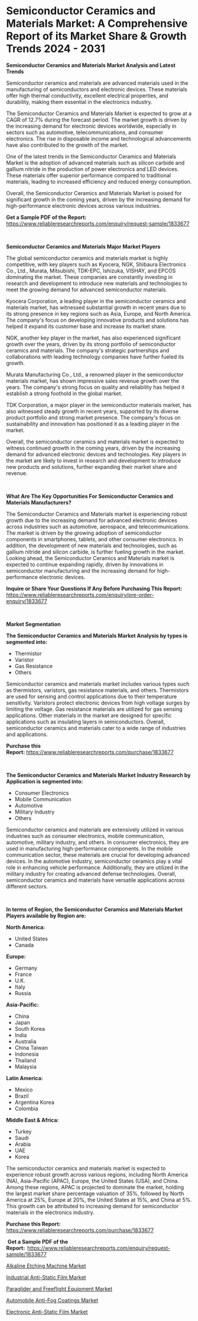 <p><h1>Semiconductor Ceramics and Materials Market: A Comprehensive Report of its Market Share & Growth Trends 2024 - 2031</h1></p><p><strong>Semiconductor Ceramics and Materials Market Analysis and Latest Trends</strong></p>
<p><p>Semiconductor ceramics and materials are advanced materials used in the manufacturing of semiconductors and electronic devices. These materials offer high thermal conductivity, excellent electrical properties, and durability, making them essential in the electronics industry.</p><p>The Semiconductor Ceramics and Materials Market is expected to grow at a CAGR of 12.7% during the forecast period. The market growth is driven by the increasing demand for electronic devices worldwide, especially in sectors such as automotive, telecommunications, and consumer electronics. The rise in disposable income and technological advancements have also contributed to the growth of the market.</p><p>One of the latest trends in the Semiconductor Ceramics and Materials Market is the adoption of advanced materials such as silicon carbide and gallium nitride in the production of power electronics and LED devices. These materials offer superior performance compared to traditional materials, leading to increased efficiency and reduced energy consumption.</p><p>Overall, the Semiconductor Ceramics and Materials Market is poised for significant growth in the coming years, driven by the increasing demand for high-performance electronic devices across various industries.</p></p>
<p><strong>Get a Sample PDF of the Report:&nbsp;</strong> <a href="https://www.reliableresearchreports.com/enquiry/request-sample/1833677">https://www.reliableresearchreports.com/enquiry/request-sample/1833677</a></p>
<p>&nbsp;</p>
<p><strong>Semiconductor Ceramics and Materials Major Market Players</strong></p>
<p><p>The global semiconductor ceramics and materials market is highly competitive, with key players such as Kyocera, NGK, Shibaura Electronics Co., Ltd., Murata, Mitsubishi, TDK-EPC, Ishizuka, VISHAY, and EPCOS dominating the market. These companies are constantly investing in research and development to introduce new materials and technologies to meet the growing demand for advanced semiconductor materials.</p><p>Kyocera Corporation, a leading player in the semiconductor ceramics and materials market, has witnessed substantial growth in recent years due to its strong presence in key regions such as Asia, Europe, and North America. The company's focus on developing innovative products and solutions has helped it expand its customer base and increase its market share.</p><p>NGK, another key player in the market, has also experienced significant growth over the years, driven by its strong portfolio of semiconductor ceramics and materials. The company's strategic partnerships and collaborations with leading technology companies have further fueled its growth.</p><p>Murata Manufacturing Co., Ltd., a renowned player in the semiconductor materials market, has shown impressive sales revenue growth over the years. The company's strong focus on quality and reliability has helped it establish a strong foothold in the global market.</p><p>TDK Corporation, a major player in the semiconductor materials market, has also witnessed steady growth in recent years, supported by its diverse product portfolio and strong market presence. The company's focus on sustainability and innovation has positioned it as a leading player in the market.</p><p>Overall, the semiconductor ceramics and materials market is expected to witness continued growth in the coming years, driven by the increasing demand for advanced electronic devices and technologies. Key players in the market are likely to invest in research and development to introduce new products and solutions, further expanding their market share and revenue.</p></p>
<p>&nbsp;</p>
<p><strong>What Are The Key Opportunities For Semiconductor Ceramics and Materials Manufacturers?</strong></p>
<p><p>The Semiconductor Ceramics and Materials market is experiencing robust growth due to the increasing demand for advanced electronic devices across industries such as automotive, aerospace, and telecommunications. The market is driven by the growing adoption of semiconductor components in smartphones, tablets, and other consumer electronics. In addition, the development of new materials and technologies, such as gallium nitride and silicon carbide, is further fueling growth in the market. Looking ahead, the Semiconductor Ceramics and Materials market is expected to continue expanding rapidly, driven by innovations in semiconductor manufacturing and the increasing demand for high-performance electronic devices.</p></p>
<p><strong>Inquire or Share Your Questions If Any Before Purchasing This Report:</strong> <a href="https://www.reliableresearchreports.com/enquiry/pre-order-enquiry/1833677">https://www.reliableresearchreports.com/enquiry/pre-order-enquiry/1833677</a></p>
<p>&nbsp;</p>
<p><strong>Market Segmentation</strong></p>
<p><strong>The Semiconductor Ceramics and Materials Market Analysis by types is segmented into:</strong></p>
<p><ul><li>Thermistor</li><li>Varistor</li><li>Gas Resistance</li><li>Others</li></ul></p>
<p><p>Semiconductor ceramics and materials market includes various types such as thermistors, varistors, gas resistance materials, and others. Thermistors are used for sensing and control applications due to their temperature sensitivity. Varistors protect electronic devices from high voltage surges by limiting the voltage. Gas resistance materials are utilized for gas sensing applications. Other materials in the market are designed for specific applications such as insulating layers in semiconductors. Overall, semiconductor ceramics and materials cater to a wide range of industries and applications.</p></p>
<p><strong>Purchase this Report:&nbsp;</strong><a href="https://www.reliableresearchreports.com/purchase/1833677">https://www.reliableresearchreports.com/purchase/1833677</a></p>
<p>&nbsp;</p>
<p><strong>The Semiconductor Ceramics and Materials Market Industry Research by Application is segmented into:</strong></p>
<p><ul><li>Consumer Electronics</li><li>Mobile Communication</li><li>Automotive</li><li>Military Industry</li><li>Others</li></ul></p>
<p><p>Semiconductor ceramics and materials are extensively utilized in various industries such as consumer electronics, mobile communication, automotive, military industry, and others. In consumer electronics, they are used in manufacturing high-performance components. In the mobile communication sector, these materials are crucial for developing advanced devices. In the automotive industry, semiconductor ceramics play a vital role in enhancing vehicle performance. Additionally, they are utilized in the military industry for creating advanced defense technologies. Overall, semiconductor ceramics and materials have versatile applications across different sectors.</p></p>
<p>&nbsp;</p>
<p><strong>In terms of Region, the Semiconductor Ceramics and Materials Market Players available by Region are:</strong></p>
<p>
    <p> <strong> North America: </strong>
        <ul>
            <li>United States</li>
            <li>Canada</li>
        </ul>
        </p> 
    <p> <strong> Europe: </strong>
        <ul>
            <li>Germany</li>
            <li>France</li>
            <li>U.K.</li>
            <li>Italy</li>
            <li>Russia</li>
        </ul>
        </p> 
    <p> <strong> Asia-Pacific: </strong>
        <ul>
            <li>China</li>
            <li>Japan</li>
            <li>South Korea</li>
            <li>India</li>
            <li>Australia</li>
            <li>China Taiwan</li>
            <li>Indonesia</li>
            <li>Thailand</li>
            <li>Malaysia</li>
        </ul>
        </p> 
    <p> <strong> Latin America: </strong>
        <ul>
            <li>Mexico</li>
            <li>Brazil</li>
            <li>Argentina Korea</li>
            <li>Colombia</li>
        </ul>
        </p> 
    <p> <strong> Middle East & Africa: </strong>
        <ul>
            <li>Turkey</li>
            <li>Saudi</li>
            <li>Arabia</li>
            <li>UAE</li>
            <li>Korea</li>
        </ul>
    </p>
    </p>
<p><p>The semiconductor ceramics and materials market is expected to experience robust growth across various regions, including North America (NA), Asia-Pacific (APAC), Europe, the United States (USA), and China. Among these regions, APAC is projected to dominate the market, holding the largest market share percentage valuation of 35%, followed by North America at 25%, Europe at 20%, the United States at 15%, and China at 5%. This growth can be attributed to increasing demand for semiconductor materials in the electronics industry.</p></p>
<p><strong>Purchase this Report: </strong><a href="https://www.reliableresearchreports.com/purchase/1833677">https://www.reliableresearchreports.com/purchase/1833677</a></p>
<p>&nbsp;<strong>Get a Sample PDF of the Report:&nbsp;&nbsp;</strong><a href="https://www.reliableresearchreports.com/enquiry/request-sample/1833677">https://www.reliableresearchreports.com/enquiry/request-sample/1833677</a></p>
<p><strong></strong></p>
<p><p><a href="https://issuu.com/reportprime-2/docs/alkaline-etching-machine-market-size-2030.pptx">Alkaline Etching Machine Market</a></p><p><a href="https://github.com/RichRobinson5/Market-Research-Report-List-3/blob/main/industrial-anti-static-film-market.md">Industrial Anti-Static Film Market</a></p><p><a href="https://issuu.com/reportprime-2/docs/paraglider-and-freeflight-equipment-market-size-20">Paraglider and Freeflight Equipment Market</a></p><p><a href="https://github.com/kufem1/Market-Research-Report-List-1/blob/main/automobile-anti-fog-coatings-market.md">Automobile Anti-Fog Coatings Market</a></p><p><a href="https://github.com/singletonthaxterkelliehr2df/Market-Research-Report-List-1/blob/main/electronic-anti-static-film-market.md">Electronic Anti-Static Film Market</a></p></p>